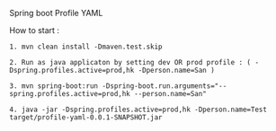 Spring boot Profile YAML

How to start : 

    1. mvn clean install -Dmaven.test.skip
    
    2. Run as java applicaton by setting dev OR prod profile : ( -Dspring.profiles.active=prod,hk -Dperson.name=San ) 
    
    3. mvn spring-boot:run -Dspring-boot.run.arguments="--spring.profiles.active=prod,hk --person.name=San"
    
    4. java -jar -Dspring.profiles.active=prod,hk -Dperson.name=Test target/profile-yaml-0.0.1-SNAPSHOT.jar 
    
    
    
